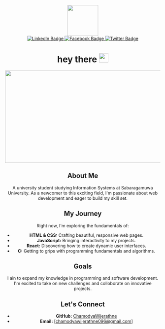 <div id="header" align="center">
  <img src="https://i.giphy.com/media/v1.Y2lkPTc5MGI3NjExdG9wbG1oejhja29vdmR1OXRqeDVzOXA0eWluY281NTJmZWJobGFsNSZlcD12MV9pbnRlcm5hbF9naWZfYnlfaWQmY3Q9Zw/nFLW7PNGgN3lI68rdv/giphy.gif" width="100"/>
  
<div id="badges">
  <a href="your-linkedin-URL">
    <img src="https://img.shields.io/badge/LinkedIn-blue?style=for-the-badge&logo=linkedin&logoColor=white" alt="LinkedIn Badge"/>
  </a>
  <a href="https://www.facebook.com/profile.php?id=61556359486792&mibextid=ZbWKwL">
    <img src="https://img.shields.io/badge/Facebook-black?style=for-the-badge&logo=facebook&logoColor=%7Bwhite%7D" alt="Facebook Badge"/>
  </a>
  <a href="your-twitter-URL">
    <img src="https://img.shields.io/badge/Twitter-blue?style=for-the-badge&logo=twitter&logoColor=white" alt="Twitter Badge"/>
  </a>
</div>
  
<h1>
  hey there
  <img src="https://media.giphy.com/media/hvRJCLFzcasrR4ia7z/giphy.gif" width="30px"/>
</h1>



<div align="center">
  <img src="https://i.giphy.com/media/v1.Y2lkPTc5MGI3NjExdmZucWwyOXZ0MTdnM2E3dm83cDhhZWRqZ2VuZnZmenNlYWxqY2FwbyZlcD12MV9pbnRlcm5hbF9naWZfYnlfaWQmY3Q9Zw/3OYSCx3IRmF41oKnwW/giphy.gif" width="600" height="300"/>
</div>

## About Me
A university student studying Information Systems at Sabaragamuwa University. As a newcomer to this exciting field, I'm passionate about web development and eager to build my skill set.

## My Journey
Right now, I'm exploring the fundamentals of:
- **HTML & CSS:** Crafting beautiful, responsive web pages.
- **JavaScript:** Bringing interactivity to my projects.
- **React:** Discovering how to create dynamic user interfaces.
- **C:** Getting to grips with programming fundamentals and algorithms.

## Goals
I ain to expand my knowledge in programming and software development. I'm excited to take on new challenges and colloborate on innovative projects.

## Let's Connect
- **GitHub:** [ChamodyaWijerathne](https://github.com/chamodyawijerathne)
- **Email:** [chamodyawijerathne096@gmail.com]


